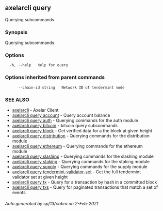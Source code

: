 ## axelarcli query

Querying subcommands

### Synopsis

Querying subcommands

### Options

```
  -h, --help   help for query
```

### Options inherited from parent commands

```
      --chain-id string   Network ID of tendermint node
```

### SEE ALSO

- [axelarcli](axelarcli.md)	 - Axelar Client
- [axelarcli query account](axelarcli_query_account.md)	 - Query account balance
- [axelarcli query auth](axelarcli_query_auth.md)	 - Querying commands for the auth module
- [axelarcli query bitcoin](axelarcli_query_bitcoin.md)	 - bitcoin query subcommands
- [axelarcli query block](axelarcli_query_block.md)	 - Get verified data for a the block at given height
- [axelarcli query distribution](axelarcli_query_distribution.md)	 - Querying commands for the distribution module
- [axelarcli query ethereum](axelarcli_query_ethereum.md)	 - Querying commands for the ethereum module
- [axelarcli query slashing](axelarcli_query_slashing.md)	 - Querying commands for the slashing module
- [axelarcli query staking](axelarcli_query_staking.md)	 - Querying commands for the staking module
- [axelarcli query supply](axelarcli_query_supply.md)	 - Querying commands for the supply module
- [axelarcli query tendermint-validator-set](axelarcli_query_tendermint-validator-set.md)	 - Get the full tendermint validator set at given height
- [axelarcli query tx](axelarcli_query_tx.md)	 - Query for a transaction by hash in a committed block
- [axelarcli query txs](axelarcli_query_txs.md)	 - Query for paginated transactions that match a set of events

###### Auto generated by spf13/cobra on 2-Feb-2021
